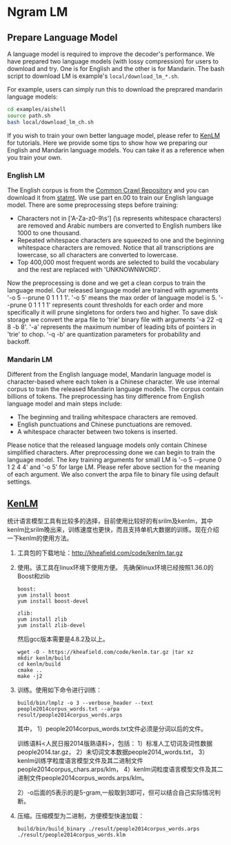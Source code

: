 # Ngram LM



## Prepare Language Model

A language model is required to improve the decoder's performance. We have prepared two language models (with lossy compression) for users to download and try. One is for English and the other is for Mandarin. The bash script to download LM is example's `local/download_lm_*.sh`.

For example, users can simply run this to download the preprared mandarin language models:

```bash
cd examples/aishell
source path.sh
bash local/download_lm_ch.sh
```

If you wish to train your own better language model, please refer to [KenLM](https://github.com/kpu/kenlm) for tutorials.
Here we provide some tips to show how we preparing our English and Mandarin language models.
You can take it as a reference when you train your own.

### English LM

The English corpus is from the [Common Crawl Repository](http://commoncrawl.org) and you can download it from [statmt](http://data.statmt.org/ngrams/deduped_en). We use part en.00 to train our English language model. There are some preprocessing steps before training:

  * Characters not in \['A-Za-z0-9\s'\] (\s represents whitespace characters) are removed and Arabic numbers are converted to English numbers like 1000 to one thousand.
  * Repeated whitespace characters are squeezed to one and the beginning whitespace characters are removed. Notice that all transcriptions are lowercase, so all characters are converted to lowercase.
  * Top 400,000 most frequent words are selected to build the vocabulary and the rest are replaced with 'UNKNOWNWORD'.

Now the preprocessing is done and we get a clean corpus to train the language model. Our released language model are trained with agruments '-o 5 --prune 0 1 1 1 1'. '-o 5' means the max order of language model is 5. '--prune 0 1 1 1 1' represents count thresholds for each order and more specifically it will prune singletons for orders two and higher. To save disk storage we convert the arpa file to 'trie' binary file with arguments '-a 22 -q 8 -b 8'. '-a' represents the maximum number of leading bits of pointers in 'trie' to chop. '-q -b' are quantization parameters for probability and backoff.

### Mandarin LM

Different from the English language model, Mandarin language model is character-based where each token is a Chinese character. We use internal corpus to train the released Mandarin language models. The corpus contain billions of tokens. The preprocessing has tiny difference from English language model and main steps include:

  * The beginning and trailing whitespace characters are removed.
  * English punctuations and Chinese punctuations are removed.
  * A whitespace character between two tokens is inserted.

Please notice that the released language models only contain Chinese simplified characters. After preprocessing done we can begin to train the language model. The key training arguments for small LM is '-o 5 --prune 0 1 2 4 4' and '-o 5' for large LM. Please refer above section for the meaning of each argument. We also convert the arpa file to binary file using default settings.



## [KenLM](http://kheafield.com/code/kenlm/)

统计语言模型工具有比较多的选择，目前使用比较好的有srilm及kenlm，其中kenlm比srilm晚出来，训练速度也更快，而且支持单机大数据的训练。现在介绍一下kenlm的使用方法。

1. 工具包的下载地址：http://kheafield.com/code/kenlm.tar.gz

2. 使用。该工具在linux环境下使用方便。 先确保linux环境已经按照1.36.0的Boost和zlib

   ```
   boost:
   yum install boost
   yum install boost-devel

   zlib:
   yum install zlib
   yum install zlib-devel
   ```

   然后gcc版本需要是4.8.2及以上。

   ```
   wget -O - https://kheafield.com/code/kenlm.tar.gz |tar xz
   mkdir kenlm/build
   cd kenlm/build
   cmake ..
   make -j2
   ```

3. 训练。使用如下命令进行训练：

   ```
   build/bin/lmplz -o 3 --verbose_header --text people2014corpus_words.txt --arpa result/people2014corpus_words.arps
   ```

   其中，
   1）people2014corpus_words.txt文件必须是分词以后的文件。

   训练语料<人民日报2014版熟语料>，包括： 1）标准人工切词及词性数据people2014.tar.gz， 2）未切词文本数据people2014_words.txt， 3）kenlm训练字粒度语言模型文件及其二进制文件people2014corpus_chars.arps/klm， 4）kenlm词粒度语言模型文件及其二进制文件people2014corpus_words.arps/klm。

   2）-o后面的5表示的是5-gram,一般取到3即可，但可以结合自己实际情况判断。

4. 压缩。压缩模型为二进制，方便模型快速加载：

   ```
   build/bin/build_binary ./result/people2014corpus_words.arps ./result/people2014corpus_words.klm
   ```
